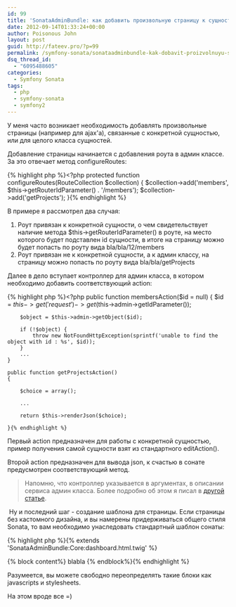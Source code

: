 ```yaml
---
id: 99
title: 'SonataAdminBundle: как добавить произвольную страницу к сущности'
date: 2012-09-14T01:33:24+00:00
author: Poisonous John
layout: post
guid: http://fateev.pro/?p=99
permalink: /symfony-sonata/sonataadminbundle-kak-dobavit-proizvolnuyu-stranicu-k-sushhnosti.html
dsq_thread_id:
  - "6095488605"
categories:
  - Symfony Sonata
tags:
  - php
  - symfony-sonata
  - symfony2
---
```

У меня часто возникает необходимость добавлять произвольные страницы (например для ajax'a), связанные с конкретной сущностью, или для целого класса сущностей.<!--more-->

Добавление страницы начинается с добавления роута в админ классе. За это отвечает метод configureRoutes:

{% highlight php %}<?php
    protected function configureRoutes(RouteCollection $collection)
    {
        $collection->add('members', $this->getRouterIdParameter() . '/members');
        $collection->add('getProjects');
    }{% endhighlight %}

В примере я рассмотрел два случая:
<ol>
	<li>Роут привязан к конкретной сущности, о чем свидетельствует наличие метода $this-&gt;getRouterIdParameter() в роуте, на место которого будет подставлен id сущности, в итоге на страницу можно будет попасть по роуту вида bla/bla/12/members</li>
	<li>Роут привязан не к конкретной сущности, а к админ классу, на страницу можно попасть по роуту вида bla/bla/getProjects</li>
</ol>
<div>Далее в дело вступает контроллер для админ класса, в котором необходимо добавить соответствующий action:</div>
<div>

{% highlight php %}<?php
    public function membersAction($id = null)
    {
        $id = $this->get('request')->get($this->admin->getIdParameter());

        $object = $this->admin->getObject($id);

        if (!$object) {
            throw new NotFoundHttpException(sprintf('unable to find the object with id : %s', $id));
        }
        ...
    }

    public function getProjectsAction()
    {

        $choice = array();

        ...

        return $this->renderJson($choice);

    }{% endhighlight %}

Первый action предназначен для работы с конкретной сущностью, пример получения самой сущности взят из стандартного editAction().

Второй action предназначен для вывода json, к счастью в сонате предусмотрен соответствующий метод.
<blockquote>Напомню, что контроллер указывается в аргументах, в описании сервиса админ класса. Более подробно об этом я писал в <a title="Архитектура Sonata Admin Bundle" href="http://fateev.pro/symfony-sonata/arxitektura-sonata-admin-bundle.html">другой статье</a>.</blockquote>
&nbsp;Ну и последний шаг - создание шаблона для страницы. Если страницы без кастомного дизайна, и вы намерены придерживаться общего стиля Sonata, то вам необходимо унаследовать стандартный шаблон сонаты:

{% highlight php %}\{\% extends 'SonataAdminBundle:Core:dashboard.html.twig' %}

\{\% block content%}
      blabla
\{\% endblock%}{% endhighlight %}

Разумеется, вы можете свободно переопределять такие блоки как javascripts и stylesheets.

На этом вроде все =)

</div>
<div>&nbsp;</div>